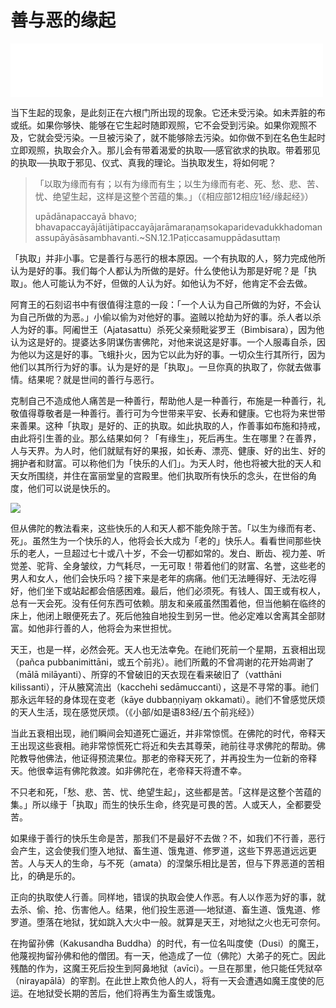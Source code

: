# 善与恶的缘起

<iframe frameborder="0" marginwidth="0" marginheight="0" width=500 height=86 src="./mp3/8-0.mp3"></iframe>

 当下生起的现象，是此刻正在六根门所出现的现象。它还未受污染。如未弄脏的布或纸。如果你够快、能够在它生起时随即观照，它不会受到污染。如果你观照不及，它就会受污染。一旦被污染了，就不能够除去污染。如你做不到在名色生起时立即观照，执取会介入。那儿会有带着渴爱的执取──感官欲求的执取。带着邪见的执取──执取于邪见、仪式、真我的理论。当执取发生，将如何呢？

>「以取为缘而有有；以有为缘而有生；以生为缘而有老、死、愁、悲、苦、忧、绝望生起，这样是这整个苦蕴的集。」（《相应部12相应1经/缘起经》）
>
>upādānapaccayā bhavo;  bhavapaccayājātijātipaccayājarāmaraṇaṃsokaparidevadukkhadomanassupāyāsāsambhavanti.~SN.12.1Paṭiccasamuppādasuttaṃ

「执取」并非小事。它是善行与恶行的根本原因。一个有执取的人，努力完成他所认为是好的事。我们每个人都认为所做的是好。什么使他认为那是好呢？是「执取」。他人可能认为不好，但做的人认为好。如他认为不好，他肯定不会去做。

阿育王的石刻诏书中有很值得注意的一段：「一个人认为自己所做的为好，不会认为自己所做的为恶。」小偷以偷为对他好的事。盗贼以抢劫为好的事。杀人者以杀人为好的事。阿阇世王（Ajatasattu）杀死父亲频毗娑罗王（Bimbisara），因为他认为这是好的。提婆达多阴谋伤害佛陀，对他来说这是好事。一个人服毒自杀，因为他以为这是好的事。飞蛾扑火，因为它以此为好的事。一切众生行其所行，因为他们以其所行为好的事。认为是好的是「执取」。一旦你真的执取了，你就去做事情。结果呢？就是世间的善行与恶行。

克制自己不造成他人痛苦是一种善行，帮助他人是一种善行，布施是一种善行，礼敬值得尊敬者是一种善行。善行可为今世带来平安、长寿和健康。它也将为来世带来善果。这种「执取」是好的、正的执取。如此执取的人，作善事如布施和持戒，由此将引生善的业。那么结果如何？「有缘生」，死后再生。生在哪里？在善界，人与天界。为人时，他们就赋有好的果报，如长寿、漂亮、健康、好的出生、好的拥护者和财富。可以称他们为「快乐的人们」。为天人时，他也将被大批的天人和天女所围绕，并住在富丽堂皇的宫殿里。他们执取所有快乐的念头，在世俗的角度，他们可以说是快乐的。

![](./img/8-0.webp)

但从佛陀的教法看来，这些快乐的人和天人都不能免除于苦。「以生为缘而有老、死」。虽然生为一个快乐的人，他将会长大成为「老的」快乐人。看看世间那些快乐的老人，一旦超过七十或八十岁，不会一切都如常的。发白、断齿、视力差、听觉差、驼背、全身皱纹，力气耗尽，一无可取！带着他们的财富、名誉，这些老的男人和女人，他们会快乐吗？接下来是老年的病痛。他们无法睡得好、无法吃得好，他们坐下或站起都会倍感困难。最后，他们必须死。有钱人、国王或有权人，总有一天会死。没有任何东西可依赖。朋友和亲戚虽然围着他，但当他躺在临终的床上，他闭上眼便死去了。死后他独自地投生到另一世。他必定难以舍离其全部财富。如他非行善的人，他将会为来世担忧。

天王，也是一样，必然会死。天人也无法幸免。在祂们死前一个星期，五衰相出现（pañca pubbanimittāni，或五个前兆）。祂们所戴的不曾凋谢的花开始凋谢了（mālā milāyanti）、所穿的不曾破旧的天衣现在看来破旧了（vatthāni kilissanti），汗从腋窝流出（kacchehi sedāmuccanti），这是不寻常的事。祂们那永远年轻的身体现在变老（kāye dubbaṇṇiyaṃ okkamati）。祂们不曾感觉厌烦的天人生活，现在感觉厌烦。（《小部/如是语83经/五个前兆经》）

当此五衰相出现，祂们瞬间会知道死亡逼近，并非常惊慌。在佛陀的时代，帝释天王出现这些衰相。祂非常惊慌死亡将近和失去其尊荣，祂前往寻求佛陀的帮助。佛陀教导他佛法，他证得预流果位。那老的帝释天死了，并再投生为一位新的帝释天。他很幸运有佛陀救渡。如非佛陀在，老帝释天将遭不幸。

不只老和死，「愁、悲、苦、忧、绝望生起」，这些都是苦。「这样是这整个苦蕴的集。」所以缘于「执取」而生的快乐生命，终究是可畏的苦。人或天人，全都要受苦。

如果缘于善行的快乐生命是苦，那我们不是最好不去做？不，如我们不行善，恶行会产生，这会使我们堕入地狱、畜生道、饿鬼道、修罗道，这些下界恶道远远更苦。人与天人的生命，与不死（amata）的涅槃乐相比是苦，但与下界恶道的苦相比，的确是乐的。

正向的执取使人行善。同样地，错误的执取会使人作恶。有人以作恶为好的事，就去杀、偷、抢、伤害他人。结果，他们投生恶道──地狱道、畜生道、饿鬼道、修罗道。堕落在地狱，犹如跳入大火中一般。就算是天王，对地狱之火也无可奈何。

在拘留孙佛（Kakusandha Buddha）的时代，有一位名叫度使（Dusi）的魔王，他蔑视拘留孙佛和他的僧团。有一天，他造成了一位（佛陀）大弟子的死亡。因此残酷的作为，这魔王死后投生到阿鼻地狱（avīci）。一旦在那里，他只能任凭狱卒（nirayapālā）的宰割。在此世上欺负他人的人，将有一天会遭遇如魔王度使的厄运。在地狱受长期的苦后，他们将再生为畜生或饿鬼。
